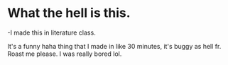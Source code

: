 # What the hell is this.

-I made this in literature class.

It's a funny haha thing that I made in like 30 minutes, it's buggy as hell fr.
Roast me please. I was really bored lol.
